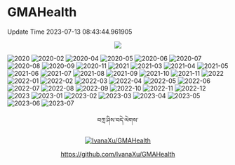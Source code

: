 
# GMAHealth

Update Time 2023-07-13 08:43:44.961905
<div align=center><img src="outs/Box.png"/></div>

![2020](outs/DV_2020.png)
![2020-02](outs/DV_2020-02.png)
![2020-04](outs/DV_2020-04.png)
![2020-05](outs/DV_2020-05.png)
![2020-06](outs/DV_2020-06.png)
![2020-07](outs/DV_2020-07.png)
![2020-08](outs/DV_2020-08.png)
![2020-09](outs/DV_2020-09.png)
![2020-11](outs/DV_2020-11.png)
![2021](outs/DV_2021.png)
![2021-03](outs/DV_2021-03.png)
![2021-04](outs/DV_2021-04.png)
![2021-05](outs/DV_2021-05.png)
![2021-06](outs/DV_2021-06.png)
![2021-07](outs/DV_2021-07.png)
![2021-08](outs/DV_2021-08.png)
![2021-09](outs/DV_2021-09.png)
![2021-10](outs/DV_2021-10.png)
![2021-11](outs/DV_2021-11.png)
![2022](outs/DV_2022.png)
![2022-01](outs/DV_2022-01.png)
![2022-02](outs/DV_2022-02.png)
![2022-03](outs/DV_2022-03.png)
![2022-04](outs/DV_2022-04.png)
![2022-05](outs/DV_2022-05.png)
![2022-06](outs/DV_2022-06.png)
![2022-07](outs/DV_2022-07.png)
![2022-08](outs/DV_2022-08.png)
![2022-09](outs/DV_2022-09.png)
![2022-10](outs/DV_2022-10.png)
![2022-11](outs/DV_2022-11.png)
![2022-12](outs/DV_2022-12.png)
![2023](outs/DV_2023.png)
![2023-01](outs/DV_2023-01.png)
![2023-02](outs/DV_2023-02.png)
![2023-03](outs/DV_2023-03.png)
![2023-04](outs/DV_2023-04.png)
![2023-05](outs/DV_2023-05.png)
![2023-06](outs/DV_2023-06.png)
![2023-07](outs/DV_2023-07.png)

<div align=center>

བཀྲ་ཤིས་བདེ་ལེགས་

[![IvanaXu/GMAHealth](https://gitee.com/IvanaXu/GMAHealth/widgets/widget_card.svg?colors=4183c4,ffffff,ffffff,e3e9ed,666666,9b9b9b)](https://gitee.com/IvanaXu/GMAHealth)

https://github.com/IvanaXu/GMAHealth

</div>
